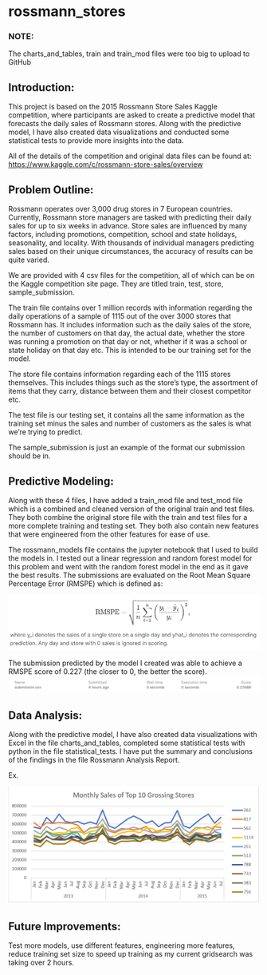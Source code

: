 # rossmann_stores

### NOTE:
The charts_and_tables, train and train_mod files were too big to upload to GitHub

## Introduction:

This project is based on the 2015 Rossmann Store Sales Kaggle competition, where participants are asked to create a predictive model that forecasts the daily sales of Rossmann stores. Along with the predictive model, I have also created data visualizations and conducted some statistical tests to provide more insights into the data.

All of the details of the competition and original data files can be found at: https://www.kaggle.com/c/rossmann-store-sales/overview

## Problem Outline:

Rossmann operates over 3,000 drug stores in 7 European countries. Currently, Rossmann store managers are tasked with predicting their daily sales for up to six weeks in advance. Store sales are influenced by many factors, including promotions, competition, school and state holidays, seasonality, and locality. With thousands of individual managers predicting sales based on their unique circumstances, the accuracy of results can be quite varied.

We are provided with 4 csv files for the competition, all of which can be on the Kaggle competition site page. They are titled train, test, store, sample_submission.

The train file contains over 1 million records with information regarding the daily operations of a sample of 1115 out of the over 3000 stores that Rossmann has. It includes information such as the daily sales of the store, the number of customers on that day, the actual date, whether the store was running a promotion on that day or not, whether if it was a school or state holiday on that day etc. This is intended to be our training set for the model.

The store file contains information regarding each of the 1115 stores themselves. This includes things such as the store’s type, the assortment of items that they carry, distance between them and their closest competitor etc.

The test file is our testing set, it contains all the same information as the training set minus the sales and number of customers as the sales is what we’re trying to predict.

The sample_submission is just an example of the format our submission should be in.

## Predictive Modeling:

Along with these 4 files, I have added a train_mod file and test_mod file which is a combined and cleaned version of the original train and test files. They both combine the original store file with the train and test files for a more complete training and testing set. They both also contain new features that were engineered from the other features for ease of use.

The rossmann_models file contains the jupyter notebook that I used to build the models in. I tested out a linear regression and random forest model for this problem and went with the random forest model in the end as it gave the best results. The submissions are evaluated on the Root Mean Square Percentage Error (RMSPE) which is defined as:

![RMSPE](rmspe.png)
 
The submission predicted by the model I created was able to achieve a RMSPE score of 0.227 (the closer to 0, the better the score).
 ![score](score.png)

## Data Analysis:

Along with the predictive model, I have also created data visualizations with Excel in the file charts_and_tables, completed some statistical tests with python in the file statistical_tests. I have put the summary and conclusions of the findings in the file Rossmann Analysis Report.

Ex.
 
![sales](sales.png)

## Future Improvements:

Test more models, use different features, engineering more features, reduce training set size to speed up training as my current gridsearch was taking over 2 hours.
